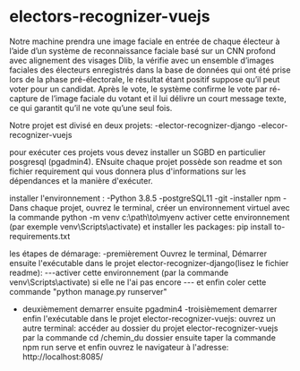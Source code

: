 # electors-recognizer-vuejs

Notre machine prendra une image faciale en entrée de chaque électeur à l’aide d’un système de reconnaissance faciale basé sur un CNN profond avec alignement des visages Dlib, la vérifie avec un ensemble d’images faciales des électeurs enregistrés dans la base de données qui ont été prise lors de la phase pré-électorale, le résultat étant positif suppose qu’il peut voter pour un candidat. Après le vote, le système confirme le vote par ré-capture de l’image faciale du votant et il lui délivre un court message texte, ce qui garantit qu’il ne vote qu’une seul fois.


Notre projet est divisé en deux projets:
-elector-recognizer-django
-elecor-recognizer-vuejs

pour exécuter ces projets vous devez installer un SGBD en particulier posgresql (pgadmin4). ENsuite chaque projet possède son readme et son fichier requirement qui vous donnera plus d'informations sur les dépendances et la manière d'exécuter.

installer l'environnement :
-Python 3.8.5
-postgreSQL11
-git
-installer npm
-Dans chaque projet, ouvrez le terminal, créer un environnement virtuel avec la commande python -m venv c:\path\to\myenv 
	activer cette environnement (par exemple venv\Scripts\activate) et installer les packages: pip install to-requirements.txt





les étapes de démarage:
-premièrement Ouvrez le terminal, Démarrer ensuite l'exécutable dans le projet elector-recognizer-django(lisez le fichier readme):
---activer cette environnement (par la commande venv\Scripts\activate) si elle ne l'ai pas encore
--- et enfin coler cette commande "python manage.py runserver"
- deuxièmement demarrer ensuite pgadmin4
-troisièmement demarrer enfin l'exécutable dans le projet elector-recognizer-vuejs: 
ouvrez un autre terminal: accéder au dossier du projet elector-recognizer-vuejs par la commande cd /chemin_du dossier
ensuite taper la commande  npm run serve
et enfin ouvrez le navigateur à l'adresse: http://localhost:8085/


